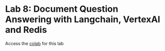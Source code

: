 # Lab 8: Document Question Answering with Langchain, VertexAI and Redis

Access the [colab](./VertexAI_LangChain_Redis.ipynb) for this lab

